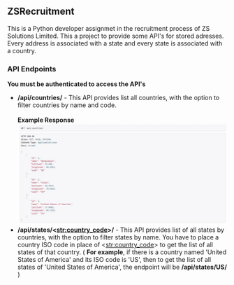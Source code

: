 ## ZSRecruitment

This is a Python developer assignmet in the recruitment process of ZS Solutions Limited. This a project to provide some API's for stored adresses. Every address is associated with a state and every state is associated with a country.

### API Endpoints

**You must be authenticated to access the API's**

* **/api/countries/** - This API provides list all countries, with the option to filter countries by name and code.<br/> <br/>**Example Response**
![coutry_list_api](https://github.com/Dipbhakta007/ZSRecruitment/blob/master/api_screenshots/country_list_api.JPG)
* **/api/states/<<str:country_code>>/** - This API provides list of all states by countries, with the option to filter states by name. You have to place a country ISO code in place of <<str:country_code>> to get the list of all states of that country. ( **For example**, if there is a country named 'United States of America' and its ISO code is 'US', then to get the list of all states of 'United States of America', the endpoint will be **/api/states/US/** ) 
